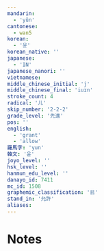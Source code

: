 ```yaml
---
mandarin:
  - 'yǔn'
cantonese:
  - wan5
korean:
  - '윤'
korean_native: ''
japanese:
  - 'IN'
japanese_nanori: ''
vietnamese:
middle_chinese_initial: 'j'
middle_chinese_final: 'iuɪn'
stroke_count: 4
radical: '儿'
skip_number: '2-2-2'
grade_level: '先進'
pos: ''
english:
  - 'grant'
  - 'allow'
羅馬字: 'yun'
韓文: '윤'
joyo_level: ''
hsk_level: ''
hanmun_edu_level: ''
danayo_id: 7411
mc_id: 1508
graphemic_classification: '㠯'
stand_in: '允許'
aliases:
---
```


# Notes

